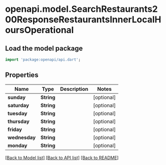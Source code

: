 # openapi.model.SearchRestaurants200ResponseRestaurantsInnerLocalHoursOperational

## Load the model package
```dart
import 'package:openapi/api.dart';
```

## Properties
Name | Type | Description | Notes
------------ | ------------- | ------------- | -------------
**sunday** | **String** |  | [optional] 
**saturday** | **String** |  | [optional] 
**tuesday** | **String** |  | [optional] 
**thursday** | **String** |  | [optional] 
**friday** | **String** |  | [optional] 
**wednesday** | **String** |  | [optional] 
**monday** | **String** |  | [optional] 

[[Back to Model list]](../README.md#documentation-for-models) [[Back to API list]](../README.md#documentation-for-api-endpoints) [[Back to README]](../README.md)


